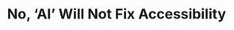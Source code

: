 ---
layout: bookmark
title: No, ‘AI’ Will Not Fix Accessibility
tags:
  - Bookmarks
  - Accessibility
created: '2023-06-09T04:25:23.899Z'
link: https://adrianroselli.com/2023/06/no-ai-will-not-fix-accessibility.html
id: 587973318
excerpt: >-
  In recent years, a series of new technologies have provided better experiences
  and outcomes for disabled users. Collectively branded “Artificial
  Intelligence”, the two biggest breakthroughs have been in computer vision and
  large language models (LLM). The former, computer vision, allows a computer to
  describe an image based on extensive training…
image: https://adrianroselli.com/wp-content/uploads/2023/06/treat-candle-300x300.jpg
---